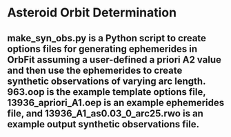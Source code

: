 # Asteroid Orbit Determination
make_syn_obs.py is a Python script to create options files for generating ephemerides in OrbFit assuming a user-defined a priori A2 value 
and then use the ephemerides to create synthetic observations of varying arc length.
963.oop is the example template options file, 13936_apriori_A1.oep is an example ephemerides file, and 13936_A1_as0.03_0_arc25.rwo is an 
example output synthetic observations file.
-----------------------------------------------------------------------------------------------------------------------------------------
